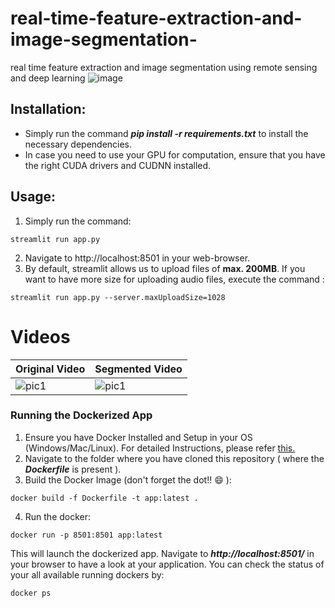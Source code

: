 # real-time-feature-extraction-and-image-segmentation-
real time feature extraction and image segmentation using remote sensing and deep learning
![image](gifs/image2.gif)

## Installation:
* Simply run the command ***pip install -r requirements.txt*** to install the necessary dependencies.
* In case you need to use your GPU for computation, ensure that you have the right CUDA drivers and CUDNN installed.

## Usage:
1. Simply run the command: 
```
streamlit run app.py
```
2. Navigate to http://localhost:8501 in your web-browser.
3. By default, streamlit allows us to upload files of **max. 200MB**. If you want to have more size for uploading audio files, execute the command :
```
streamlit run app.py --server.maxUploadSize=1028
```

# Videos
| **Original Video**  | **Segmented Video**  |
|---------------------|-----------------------|
| ![pic1](gifs/1.gif)  | ![pic1](gifs/segmented_1.gif)  |


### Running the Dockerized App
1. Ensure you have Docker Installed and Setup in your OS (Windows/Mac/Linux). For detailed Instructions, please refer [this.](https://docs.docker.com/engine/install/)
2. Navigate to the folder where you have cloned this repository ( where the ***Dockerfile*** is present ).
3. Build the Docker Image (don't forget the dot!! :smile: ): 
```
docker build -f Dockerfile -t app:latest .
```
4. Run the docker:
```
docker run -p 8501:8501 app:latest
```

This will launch the dockerized app. Navigate to ***http://localhost:8501/*** in your browser to have a look at your application. You can check the status of your all available running dockers by:
```
docker ps
```
